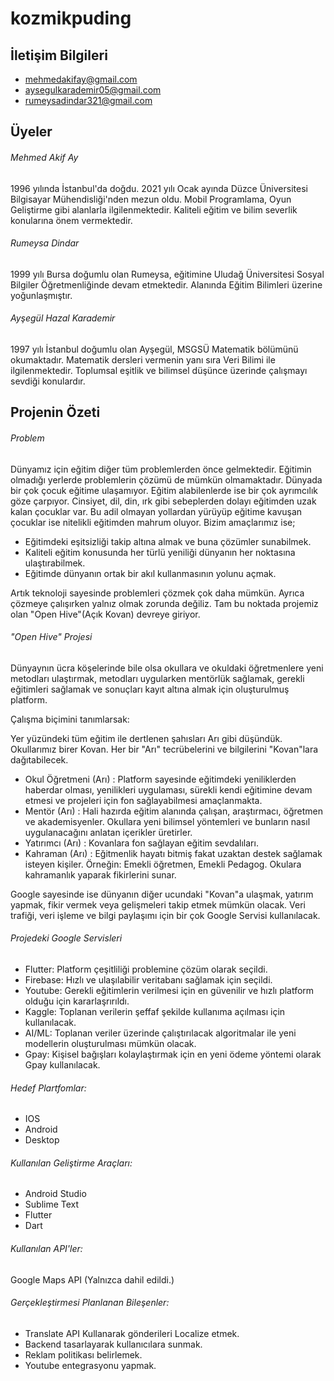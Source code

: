 # kozmikpuding

## İletişim Bilgileri

- mehmedakifay@gmail.com
- aysegulkarademir05@gmail.com
- rumeysadindar321@gmail.com


## Üyeler
######  Mehmed Akif Ay

1996 yılında İstanbul'da doğdu. 2021 yılı Ocak ayında Düzce Üniversitesi Bilgisayar Mühendisliği'nden mezun oldu. Mobil Programlama, Oyun Geliştirme gibi alanlarla ilgilenmektedir. Kaliteli eğitim ve bilim severlik konularına önem vermektedir.

######  Rumeysa Dindar

1999 yılı Bursa doğumlu olan Rumeysa, eğitimine Uludağ Üniversitesi Sosyal Bilgiler Öğretmenliğinde devam etmektedir. Alanında Eğitim Bilimleri üzerine yoğunlaşmıştır.


######  Ayşegül Hazal Karademir

1997 yılı İstanbul doğumlu olan Ayşegül, MSGSÜ Matematik bölümünü okumaktadır. Matematik dersleri vermenin yanı sıra Veri Bilimi ile ilgilenmektedir. Toplumsal eşitlik ve bilimsel düşünce üzerinde çalışmayı sevdiği konulardır.

## Projenin Özeti

###### Problem

Dünyamız için eğitim diğer tüm problemlerden önce gelmektedir. Eğitimin olmadığı yerlerde problemlerin çözümü de mümkün olmamaktadır. Dünyada bir çok çocuk eğitime ulaşamıyor. Eğitim alabilenlerde ise bir çok ayrımcılık göze çarpıyor. Cinsiyet, dil, din, ırk gibi sebeplerden dolayı eğitimden uzak kalan çocuklar var. Bu adil olmayan yollardan yürüyüp eğitime kavuşan çocuklar ise nitelikli eğitimden mahrum oluyor. Bizim amaçlarımız ise;

- Eğitimdeki eşitsizliği takip altına almak ve buna çözümler sunabilmek.
- Kaliteli eğitim konusunda her türlü yeniliği dünyanın her noktasına ulaştırabilmek.
- Eğitimde dünyanın ortak bir akıl kullanmasının yolunu açmak.

Artık teknoloji sayesinde problemleri çözmek çok daha mümkün. Ayrıca çözmeye çalışırken yalnız olmak zorunda değiliz. Tam bu noktada projemiz olan "Open Hive"(Açık Kovan) devreye giriyor.

###### "Open Hive" Projesi

Dünyaynın ücra köşelerinde bile olsa okullara ve okuldaki öğretmenlere yeni metodları ulaştırmak, metodları uygularken mentörlük sağlamak, gerekli eğitimleri sağlamak ve sonuçları kayıt altına almak için oluşturulmuş platform.

Çalışma biçimini tanımlarsak:

Yer yüzündeki tüm eğitim ile dertlenen şahısları Arı gibi düşündük. Okullarımız birer Kovan. Her bir "Arı" tecrübelerini ve bilgilerini "Kovan"lara dağıtabilecek. 

- Okul Öğretmeni (Arı) : Platform sayesinde eğitimdeki yeniliklerden haberdar olması, yenilikleri uygulaması, sürekli kendi eğitimine devam etmesi ve projeleri için fon sağlayabilmesi amaçlanmakta.
- Mentör (Arı) : Hali hazırda eğitim alanında çalışan, araştırmacı, öğretmen ve akademisyenler. Okullara yeni bilimsel yöntemleri ve bunların nasıl uygulanacağını anlatan içerikler üretirler.
- Yatırımcı (Arı) : Kovanlara fon sağlayan eğitim sevdalıları. 
- Kahraman (Arı) : Eğitmenlik hayatı bitmiş fakat uzaktan destek sağlamak isteyen kişiler. Örneğin: Emekli öğretmen, Emekli Pedagog. Okulara kahramanlık yaparak fikirlerini sunar.

Google sayesinde ise dünyanın diğer ucundaki "Kovan"a ulaşmak, yatırım yapmak, fikir vermek veya gelişmeleri takip etmek mümkün olacak. Veri trafiği, veri işleme ve bilgi paylaşımı için bir çok Google Servisi kullanılacak.

###### Projedeki Google Servisleri
 
   - Flutter: Platform çeşitliliği problemine çözüm olarak seçildi.
   - Firebase: Hızlı ve ulaşılabilir veritabanı sağlamak için seçildi.
   - Youtube: Gerekli eğitimlerin verilmesi için en güvenilir ve hızlı platform olduğu için kararlaşrırıldı.
   - Kaggle: Toplanan verilerin şeffaf şekilde kullanıma açılması için kullanılacak.
   - AI/ML: Toplanan veriler üzerinde çalıştırılacak algoritmalar ile yeni modellerin oluşturulması mümkün olacak.
   - Gpay: Kişisel bağışları kolaylaştırmak için en yeni ödeme yöntemi olarak Gpay kullanılacak.


###### Hedef Plartfomlar:
- IOS
- Android
- Desktop

###### Kullanılan Geliştirme Araçları:
- Android Studio
- Sublime Text
- Flutter
- Dart

###### Kullanılan API'ler:

Google Maps API (Yalnızca dahil edildi.)


###### Gerçekleştirmesi Planlanan Bileşenler:

- Translate API Kullanarak gönderileri Localize etmek.
- Backend tasarlayarak kullanıcılara sunmak.
- Reklam politikası belirlemek.
- Youtube entegrasyonu yapmak.

